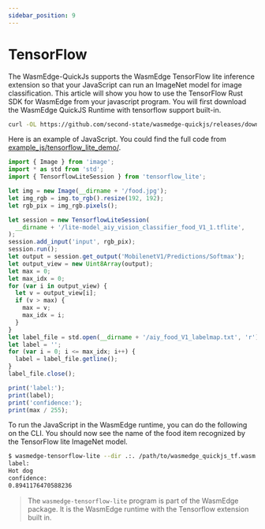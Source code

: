 ```yaml
---
sidebar_position: 9
---
```


# TensorFlow

The WasmEdge-QuickJs supports the WasmEdge TensorFlow lite inference extension so that your JavaScript can run an ImageNet model for image classification. This article will show you how to use the TensorFlow Rust SDK for WasmEdge from your javascript program. You will first download the WasmEdge QuickJS Runtime with tensorflow support built-in.

```bash
curl -OL https://github.com/second-state/wasmedge-quickjs/releases/download/v0.4.0-alpha/wasmedge_quickjs_tf.wasm
```

Here is an example of JavaScript. You could find the full code from [example_js/tensorflow_lite_demo/](https://github.com/second-state/wasmedge-quickjs/tree/main/example_js/tensorflow_lite_demo).

```javascript
import { Image } from 'image';
import * as std from 'std';
import { TensorflowLiteSession } from 'tensorflow_lite';

let img = new Image(__dirname + '/food.jpg');
let img_rgb = img.to_rgb().resize(192, 192);
let rgb_pix = img_rgb.pixels();

let session = new TensorflowLiteSession(
  __dirname + '/lite-model_aiy_vision_classifier_food_V1_1.tflite',
);
session.add_input('input', rgb_pix);
session.run();
let output = session.get_output('MobilenetV1/Predictions/Softmax');
let output_view = new Uint8Array(output);
let max = 0;
let max_idx = 0;
for (var i in output_view) {
  let v = output_view[i];
  if (v > max) {
    max = v;
    max_idx = i;
  }
}
let label_file = std.open(__dirname + '/aiy_food_V1_labelmap.txt', 'r');
let label = '';
for (var i = 0; i <= max_idx; i++) {
  label = label_file.getline();
}
label_file.close();

print('label:');
print(label);
print('confidence:');
print(max / 255);
```

To run the JavaScript in the WasmEdge runtime, you can do the following on the CLI. You should now see the name of the food item recognized by the TensorFlow lite ImageNet model.

```bash
$ wasmedge-tensorflow-lite --dir .:. /path/to/wasmedge_quickjs_tf.wasm example_js/tensorflow_lite_demo/main.js
label:
Hot dog
confidence:
0.8941176470588236
```

> The `wasmedge-tensorflow-lite` program is part of the WasmEdge package. It is the WasmEdge runtime with the Tensorflow extension built in.
